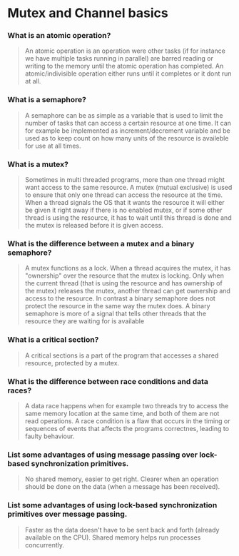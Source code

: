 # Mutex and Channel basics

### What is an atomic operation?
> An atomic operation is an operation were other tasks (if for instance we have multiple tasks running in parallel) are barred reading or writing to the memory until the atomic operation has completed. An atomic/indivisible operation either runs until it completes or it dont run at all. 
### What is a semaphore?
> A semaphore can be as simple as a variable that is used to limit the number of tasks that can access a certain resource at one time. It can for example be implemented as increment/decrement variable and be used as to keep count on how many units of the resource is availeble for use at all times.  

### What is a mutex?
> Sometimes in multi threaded programs, more than one thread might want access to the same resource. A mutex (mutual exclusive) is used to ensure that only one thread can access the resource at the time. When a thread signals the OS that it wants the resource it will either be given it right away if there is no enabled mutex, or if some other thread is using the resource, it has to wait until this thread is done and the mutex is released before it is given access.  

### What is the difference between a mutex and a binary semaphore?
> A mutex functions as a lock. When a thread acquires the mutex, it has "ownership" over the resource that the mutex is locking. Only when the current thread (that is using the resource and has ownership of the mutex) releases the mutex, another thread can get ownership and access to the resource. In contrast a binary semaphore does not protect the resource in the same way the mutex does. A binary semaphore is more of a signal that tells other threads that the resource they are waiting for is available 

### What is a critical section?
> A critical sections is a part of the program that accesses a shared resource, protected by a mutex.

### What is the difference between race conditions and data races?
 > A data race happens when for example two threads try to access the same memory location at the same time, and both of them are not read operations. A race condition is a flaw that occurs in the timing or sequences of events that affects the programs correctnes, leading to faulty behaviour. 

### List some advantages of using message passing over lock-based synchronization primitives.
> No shared memory, easier to get right. Clearer when an operation should be done on the data (when a message has been received).

### List some advantages of using lock-based synchronization primitives over message passing.
> Faster as the data doesn't have to be sent back and forth (already available on the CPU). Shared memory helps run processes concurrently. 
